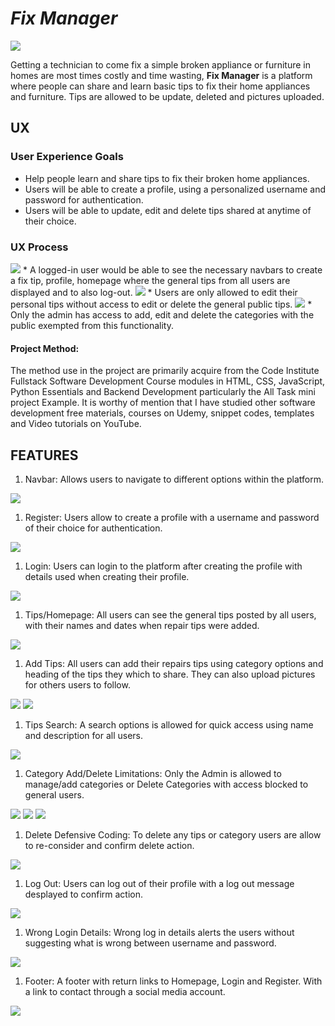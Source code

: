 # *Fix Manager*
<img src="static/assets/home.png">

Getting a technician to come fix a simple broken appliance or furniture in homes are most times costly and time wasting,  **Fix Manager** is a platform where people can share and learn basic tips to fix their home appliances and furniture. Tips are allowed to be update, deleted and pictures uploaded.


## UX

### User Experience Goals

* Help people learn and share tips to fix their broken home appliances.
* Users will be able to create a profile, using a personalized username and password for authentication.
* Users will be able to update, edit and delete tips shared at anytime of their choice.

### UX Process

<img src="static/assets/ux1.png">
* A logged-in user would be able to see the necessary navbars to create a fix tip, profile, homepage where the general tips from all users are displayed and to also log-out.

<img src="static/assets/ux2.png">
* Users are only allowed to edit their personal tips without access to edit or delete the general public tips.


<img src="static/assets/admin.png">
* Only the admin has access to add, edit and delete the categories with the public exempted from this functionality.



#### Project Method:
The method use in the project are primarily acquire from the Code Institute Fullstack Software Development Course modules in HTML, CSS, JavaScript, Python Essentials and Backend Development particularly the All Task mini project Example. It is worthy of mention that I have studied other software development free materials, courses on Udemy, snippet codes, templates and Video tutorials on YouTube.



## FEATURES

1. Navbar: Allows users to navigate to different options within the platform.
<img src="static/assets/home.png">

1. Register: Users allow to create a profile with a username and password of their choice for authentication.
<img src="static/assets/register.png">

1. Login: Users can login to the platform after creating the profile with details used when creating their profile.
<img src="static/assets/login.png">

1. Tips/Homepage: All users can see the general tips posted by all users, with their names and dates when repair tips were added.
<img src="static/assets/tips.png">

1. Add Tips: All users can add their repairs tips using category options and heading of the tips they which to share. They can also upload pictures for others users to follow.
<img src="static/assets/add_tips.png">
<img src="static/assets/add_tips2.png">

1. Tips Search: A search options is allowed for quick access using name and description for all users.
<img src="static/assets/tips_search.png">

1. Category Add/Delete Limitations: Only the Admin is allowed to manage/add categories or Delete Categories with access blocked to general users.
<img src="static/assets/manage_cate.png">
<img src="static/assets/add_cate.png">
<img src="static/assets/admin.png">

1. Delete Defensive Coding: To delete any tips or category users are allow to re-consider and confirm delete action.
<img src="static/assets/delete_cate.png">

1. Log Out: Users can log out of their profile with a log out message desplayed to confirm action.
<img src="static/assets/logout.png">

1. Wrong Login Details: Wrong log in details alerts the users without suggesting what is wrong between username and password.
<img src="static/assets/wro.png">

1. Footer: A footer with return links to Homepage, Login and Register. With a link to contact through a social media account.
<img src="static/assets/footer.png">
